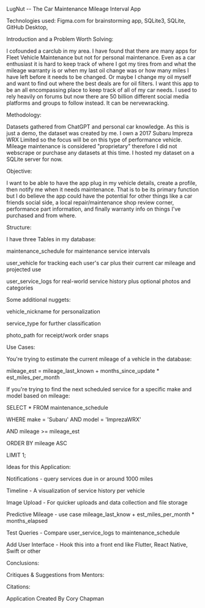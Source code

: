 LugNut -- The Car Maintenance Mileage Interval App

Technologies used: Figma.com for brainstorming app, SQLite3, SQLite, GitHub Desktop,

Introduction and a Problem Worth Solving:

I cofounded a carclub in my area. I have found that there are many apps for Fleet Vehicle Maintenance but not for personal maintenance. Even as a car enthusiast it is hard to keep track of where I got my tires from and what the mileage warranty is or when my last oil change was or how many miles I have left before it needs to be changed. Or maybe I change my oil myself and want to find out where the best deals are for oil filters. I want this app to be an all encompassing place to keep track of all of my car needs. I used to rely heavily on forums but now there are 50 billion different social media platforms and groups to follow instead. It can be nervewracking.

Methodology:

Datasets gathered from ChatGPT and personal car knowledge. As this is just a demo, the dataset was created by me. I own a 2017 Subaru Impreza WRX Limited so the focus will be on this type of performance vehicle. Mileage maintenance is considered "proprietary" therefore I did not webscrape or purchase any datasets at this time. I hosted my dataset on a SQLite server for now.

Objective:

I want to be able to have the app plug in my vehicle details, create a profile, then notify me when it needs maintenance. That is to be its primary function but I do believe the app could have the potential for other things like a car friends social side, a local repair/maintenance shop review corner, performance part information, and finally warranty info on things I've purchased and from where.

Structure:

I have three Tables in my database:

  maintenance_schedule for maintenance service intervals
  
  user_vehicle for tracking each user's car plus their current car mileage and projected use
  
  user_service_logs for real-world service history plus optional photos and categories

Some additional nuggets:

  vehicle_nickname for personalization

  service_type for further classification

  photo_path for receipt/work order snaps
  

Use Cases:

You're trying to estimate the current mileage of a vehicle in the database:

mileage_est = mileage_last_known + months_since_update * est_miles_per_month

If you're trying to find the next scheduled service for a specific make and model based on mileage:

SELECT * FROM maintenance_schedule

WHERE make = 'Subaru' AND model = 'ImprezaWRX'

AND mileage >= mileage_est

ORDER BY mileage ASC

LIMIT 1;

Ideas for this Application:

  Notifications - query services due in or around 1000 miles

  Timeline - A visualization of service history per vehicle

  Image Upload - For quicker uploads and data collection and file storage

  Predictive Mileage - use case mileage_last_know + est_miles_per_month * months_elapsed

  Test Queries - Compare user_service_logs to maintenance_schedule

  Add User Interface - Hook this into a front end like Flutter, React Native, Swift or other
  

Conclusions:

Critiques & Suggestions from Mentors:

Citations:

Application Created By Cory Chapman
